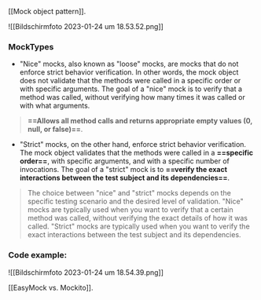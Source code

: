[[Mock object pattern]].

![[Bildschirm­foto 2023-01-24 um 18.53.52.png]]

### MockTypes
- "Nice" mocks, also known as "loose" mocks, are mocks that do not enforce strict behavior verification. In other words, the mock object does not validate that the methods were called in a specific order or with specific arguments. The goal of a "nice" mock is to verify that a method was called, without verifying how many times it was called or with what arguments.
> **==Allows all method calls and returns appropriate empty values (0, null, or false)==**.

- "Strict" mocks, on the other hand, enforce strict behavior verification. The mock object validates that the methods were called in a **==specific order==**, with specific arguments, and with a specific number of invocations. The goal of a "strict" mock is to **==verify the exact interactions between the test subject and its dependencies==**.

> The choice between "nice" and "strict" mocks depends on the specific testing scenario and the desired level of validation. "Nice" mocks are typically used when you want to verify that a certain method was called, without verifying the exact details of how it was called. "Strict" mocks are typically used when you want to verify the exact interactions between the test subject and its dependencies.

### Code example:
![[Bildschirm­foto 2023-01-24 um 18.54.39.png]]


[[EasyMock vs. Mockito]].